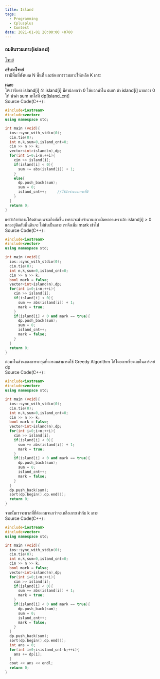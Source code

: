 ```yaml
---
title: Island
tags:
  - Programming
  - Cplusplus
  - Contest
date: 2021-01-01 20:00:00 +0700
---
```


### ถมดินรวมเกาะ(island)
[โจทย์](https://github.com/MasterIceZ/KU01/blob/main/Task/islands.pdf)

**อธิบายโจทย์**<br>
เรามีพื้นที่ทั้งหมด N พื้นที่ และต้องการรวมเกาะให้เหลือ K เกาะ

**เฉลย**<br>
ให้เรารับค่า island[i] ถ้า island[i] มีค่าน้อยกว่า 0 ให้บวกค่าใน sum ถ้า island[i] มากกว่า 0 ให้ นำค่า sum มาใส่ที่
dp[island_cnt]<br>
Source Code(C++) :
```cpp
#include<iostream>
#include<vector>
using namespace std;

int main (void){
  ios::sync_with_stdio(0);
  cin.tie(0);
  int n,k,sum=0,island_cnt=0;
  cin >> n >> k;
  vector<int>island(n),dp;
  for(int i=0;i<n;++i){
    cin >> island[i];
    if(island[i] < 0){
      sum += abs(island[i]) + 1;
    }
    else{
      dp.push_back(sum);
      sum = 0;
      island_cnt++;     //ใช้นับจำนวนเกาะที่มี
    }
  }
  return 0;
}
```
แต่ว่าถ้าทำตามโต้ดด้านบนจะเกิดบัคขึ้น เพราะจะนับจำนวนเกาะผิดพลาดเพราะถ้า island[i] > 0 และอยู่ติดกับพื้นดินจะ
ไม่นับเป็นเกาะ เราจึงเพิ่ม mark เข้าไป<br>
Source Code(C++) :
```cpp
#include<iostream>
#include<vector>
using namespace std;

int main (void){
  ios::sync_with_stdio(0);
  cin.tie(0);
  int n,k,sum=0,island_cnt=0;
  cin >> n >> k;
  bool mark = false;
  vector<int>island(n),dp;
  for(int i=0;i<n;++i){
    cin >> island[i];
    if(island[i] < 0){
      sum += abs(island[i]) + 1;
      mark = true;
    }
    if(island[i] < 0 and mark == true){
      dp.push_back(sum);
      sum = 0;
      island_cnt++;
      mark = false;
    }
  }
  return 0;
}
```
ต่อมาในส่วนของการหาจุดที่ควรถมสามารถใช้ Greedy Algorithm ได้โดยการเรียงเลขในอาร์เรย์ dp<br>
Source Code(C++) :
```cpp
#include<iostream>
#include<vector>
using namespace std;

int main (void){
  ios::sync_with_stdio(0);
  cin.tie(0);
  int n,k,sum=0,island_cnt=0;
  cin >> n >> k;
  bool mark = false;
  vector<int>island(n),dp;
  for(int i=0;i<n;++i){
    cin >> island[i];
    if(island[i] < 0){
      sum += abs(island[i]) + 1;
      mark = true;
    }
    if(island[i] < 0 and mark == true){
      dp.push_back(sum);
      sum = 0;
      island_cnt++;
      mark = false;
    }
  }
  dp.push_back(sum);
  sort(dp.begin(),dp.end());
  return 0;
}
```
จากนั้นเราจะบวกที่ที่ต้องถมจนกว่าจะเหลือเกาะเท่ากับ k เกาะ<br>
Source Code(C++) :
```cpp
#include<iostream>
#include<vector>
using namespace std;

int main (void){
  ios::sync_with_stdio(0);
  cin.tie(0);
  int n,k,sum=0,island_cnt=0;
  cin >> n >> k;
  bool mark = false;
  vector<int>island(n),dp;
  for(int i=0;i<n;++i){
    cin >> island[i];
    if(island[i] < 0){
      sum += abs(island[i]) + 1;
      mark = true;
    }
    if(island[i] < 0 and mark == true){
      dp.push_back(sum);
      sum = 0;
      island_cnt++;
      mark = false;
    }
  }
  dp.push_back(sum);
  sort(dp.begin(),dp.end());
  int ans = 0;
  for(int i=0;i<island_cnt-k;++i){
    ans += dp[i];
  }
  cout << ans << endl;
  return 0;
}
```
